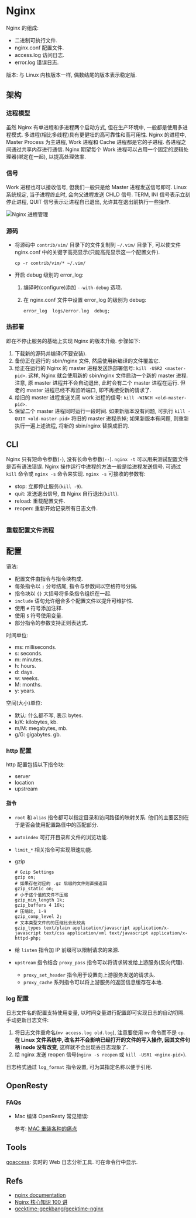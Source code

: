 # Nginx

Nginx 的组成:
* 二进制可执行文件.
* nginx.conf 配置文件.
* access.log 访问日志.
* error.log 错误日志. 

版本: 与 Linux 内核版本一样, 偶数结尾的版本表示稳定版.

## 架构
### 进程模型
虽然 Nginx 有单进程和多进程两个启动方式, 但在生产环境中, 一般都是使用多进程模式.
多进程(相比多线程)具有更健壮的高可靠性和高可用性.
Nginx 的进程中, Master Process 为主进程, Work 进程和 Cache 进程都是它的子进程. 各进程之间通过共享内存进行通信.
Nginx 期望每个 Work 进程可以占用一个固定的逻辑处理器(绑定在一起), 以提高处理效率.

### 信号
Work 进程也可以接收信号, 但我们一般只是给 Master 进程发送信号即可.
Linux 系统规定, 当子进程终止时, 会向父进程发送 CHLD 信号.
TERM, INI 信号表示立刻停止进程, QUIT 信号表示让进程自已退出, 允许其在退出前执行一些操作.

![Nginx 进程管理](https://files-kyo.oss-cn-hongkong.aliyuncs.com/Fvtp_YA5-DNryqv8MedBU8wCgai8.png)

### 源码
* 将源码中 `contrib/vim/` 目录下的文件复制到 `~/.vim/` 目录下, 可以使文件 nginx.conf 中的关键字高亮显示(只能高亮显示这一个配置文件).

    ```shell
    cp -r contrib/vim/* ~/.vim/
    ```
    
* 开启 debug 级别的 error_log:

    1. 编译时(configure)添加 `--with-debug` 选项.
    2. 在 nginx.conf 文件中设置 error_log 的级别为 debug:

        ```nginx
        error_log  logs/error.log  debug;
        ```
        
### 热部署
即在不停止服务的基础上实现 Nginx 的版本升级. 步骤如下:
1. 下载新的源码并编译(不要安装).
2. 备份正在运行的 sbin/nginx 文件, 然后使用新编译的文件覆盖它.
3. 给正在运行的 Nginx 的 master 进程发送热部署信号: `kill -USR2 <master-pid>`. 这样, Nginx 就会使用新的 sbin/nginx 文件启动一个新的 master 进程. 注意, 原 master 进程并不会自动退出, 此时会有二个 master 进程在运行. 但老的 master 进程已经不再监听端口, 即不再接受新的请求了.
4. 给旧的 master 进程发送关闭 work 进程的信号: `kill -WINCH <old-master-pid>`.
5. 保留二个 master 进程同时运行一段时间. 如果新版本没有问题, 可执行 `kill -QUIT <old-master-pid>` 将旧的 master 进程杀掉; 如果新版本有问题, 则重新执行一遍上述流程, 将新的 sbin/nginx 替换成旧的.
    
## CLI
Nginx 只有短命令参数(`-`), 没有长命令参数(`--`).
`nginx -t` 可以用来测试配置文件是否有语法错误.
Nginx 操作运行中进程的方法一般是给进程发送信号. 可通过 `kill` 命令或 `nginx -s` 命令来实现. 
`nginx -s` 可接收的参数有:
* stop: 立即停止服务(`kill -9`).
* quit: 发送退出信号, 由 Nginx 自行退出(`kill`).
* reload: 重载配置文件.
* reopen: 重新开始记录所有日志文件.

```shell
```

### 重载配置文件流程

    
## 配置
语法: 
* 配置文件由指令与指令块构成.
* 每条指令以 `;` 分号结尾, 指令与参数间以空格符号分隔.
* 指令块以 `{}` 大括号将多条指令组织在一起.
* `include` 语句允许组合多个配置文件以提升可维护性.
* 使用 `#` 符号添加注释.
* 使用 `$` 符号使用变量.
* 部分指令的参数支持正则表达式.

时间单位:
* ms: milliseconds.
* s: seconds.
* m: minutes.
* h: hours.
* d: days.
* w: weeks.
* M: months.
* y: years.

空间(大小)单位:
* 默认: 什么都不写, 表示 bytes.
* k/K: kilobytes, kb.
* m/M: megabytes, mb.
* g/G: gigabytes. gb.

### http 配置
http 配置包括以下指令块:
* server
* location
* upstream

#### 指令
* `root` 和 `alias` 指令都可以指定目录和访问路径的映射关系. 他们的主要区别在于是否会使用配置路径中的匹配部分.
* `autoindex` 可打开目录和文件的浏览功能.
* `limit_*` 相关指令可实现限速功能.
* gzip

    ```nginx
    # Gzip Settings
    gzip on;
    # 如果存在对应的 .gz 后缀的文件则直接返回
    gzip_static on;
    # 小于这个值的文件不压缩
    gzip_min_length 1k;
    gzip_buffers 4 16k;
    # 压缩比, 1-9
    gzip_comp_level 2;
    # 文本类型文件的的压缩比会比较高
    gzip_types text/plain application/javascript application/x-javascript text/css application/xml text/javascript application/x-httpd-php;
    ```
    
* 给 `listen` 指令加 IP 前缀可以限制请求的来源.
* `upstream` 指令结合 `proxy_pass` 指令可以将请求转发给上游服务(反向代理).
    * `proxy_set_header` 指令用于设置向上游服务发送的请求头.
    * `proxy_cache` 系列指令可以将上游服务的返回信息缓存在本地.


### log 配置
日志文件名的配置支持使用变量, 以时间变量进行配置即可实现日志的自动切隔.
手动更新日志文件:
1. 将日志文件重命名(`mv access.log old.log`), 注意要使用 `mv` 命令而不是 `cp`. **在 Linux 文件系统中, 改名并不会影响已经打开的文件的写入操作, 因其文件句柄 inode 没有改变**, 这样就不会出现丢日志现象了.
2. 给 nginx 发送 reopen 信号(`nginx -s reopen` 或 `kill -USR1 <nginx-pid>`).

日志格式通过 `log_format` 指令设置, 可为其指定名称以便于引用.


## OpenResty
### FAQs
* Mac 编译 OpenResty 常见错误:

    参考: [MAC 重装各种的痛点](http://homeway.me/2015/07/10/rebuild-osx-environment/)


## Tools
[goaccess](https://github.com/allinurl/goaccess/): 实时的 Web 日志分析工具. 可在命令行中显示.

## Refs
* [nginx documentation](http://nginx.org/en/docs/)
* [Nginx 核心知识 100 讲](https://time.geekbang.org/course/detail/138-65084)
* [geektime-geekbang/geektime-nginx](https://github.com/geektime-geekbang/geektime-nginx)